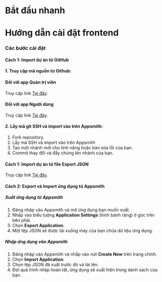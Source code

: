 # Bắt đầu nhanh

# Hướng dẫn cài đặt frontend

### Các bước cài đặt

#### Cách 1: Import dự án từ GitHub

#### 1. Truy cập mã nguồn từ Github:

#### Đối với app Quản trị viên

Truy cập link
[Tại đây](https://github.com/UTE-SafeYou/safeyou-internals).

#### Đối với app Người dùng

Truy cập link
[Tại đây](https://github.com/UTE-SafeYou/safeyou-client).

#### 2. Lấy mã git SSH và import vào trên Appsmith:

1. Fork repository.
2. Lấy mã SSH và import vào trên Appsmith
3. Tạo một nhánh mới cho tính năng hoặc bản sửa lỗi của bạn.
4. Commit thay đổi và đẩy chúng lên nhánh của bạn.

#### Cách 1: Import dự án từ file Export JSON

Truy cập link
[Tại đây](https://docs.appsmith.com/advanced-concepts/more/backup-restore).

#### Cách 2: Export và Import ứng dụng từ Appsmith

##### Xuất ứng dụng từ Appsmith

1. Đăng nhập vào Appsmith và mở ứng dụng bạn muốn xuất.
2. Nhấp vào biểu tượng **Application Settings** (hình bánh răng) ở góc trên bên phải.
3. Chọn **Export Application**.
4. Một tệp JSON sẽ được tải xuống máy của bạn chứa dữ liệu ứng dụng.

##### Nhập ứng dụng vào Appsmith

1. Đăng nhập vào Appsmith và nhấp vào nút **Create New** trên trang chính.
2. Chọn **Import Application**.
3. Chọn tệp JSON đã xuất trước đó và tải lên.
4. Đợi quá trình nhập hoàn tất, ứng dụng sẽ xuất hiện trong danh sách của bạn.
